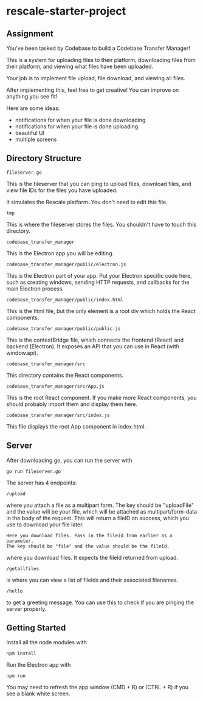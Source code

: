 # rescale-starter-project
## Assignment
You've been tasked by Codebase to build a Codebase Transfer Manager! 

This is a system
for uploading files to their platform, downloading files from their platform, and
viewing what files have been uploaded. 

Your job is to implement file upload, file download, and viewing all files.

After implementing this, feel free to get creative! You can improve on anything you see fit!

Here are some ideas:

* notifications for when your file is done downloading
* notifications for when your file is done uploading
* beautiful UI
* multiple screens

## Directory Structure

```
fileserver.go
```
This is the fileserver that you can ping to upload files, download files, and view file IDs
for the files you have uploaded. 

It simulates the Rescale platform. You don't need to edit this file.

```
tmp
```
This is where the fileserver stores the files. You shouldn't have to touch this directory.

```
codebase_transfer_manager
```
This is the Electron app you will be editing.

```
codebase_transfer_manager/public/electron.js
```
This is the Electron part of your app. Put your Electron specific code here, such as creating windows,
sending HTTP requests, and callbacks for the main Electron process.

```
codebase_transfer_manager/public/index.html
```
This is the html file, but the only element is a root div which holds the React components.

```
codebase_transfer_manager/public/public.js
```
This is the contextBridge file, which connects the frontend (React) and backend (Electron). It exposes
an API that you can use in React (with window.api).

```
codebase_transfer_manager/src
```
This directory contains the React components.

```
codebase_transfer_manager/src/App.js
```
This is the root React component. If you make more React components, you should probably import them and display them here. 

```
codebase_transfer_manager/src/index.js
```
This file displays the root App component in index.html.

## Server 
After downloading go, you can run the server with
```
go run fileserver.go
```

The server has 4 endpoints:  
```
/upload
```
where you attach a file as a multipart form. The key should be "uploadFile" and the value will be your file, 
which will be attached as multipart/form-data in the body of the request. This will return a fileID on success, 
which you use to download your file later.

```
Here you download files. Pass in the fileId from earlier as a parameter. 
The key should be "file" and the value should be the fileId.
```
where you download files. It expects the fileId returned from upload.

```
/getallfiles
```
is where you can view a list of fileIds and their associated filenames.

```
/hello
```
to get a greeting message. You can use this to check if you are pinging the server properly.

## Getting Started
Install all the node modules with
```
npm install
```
Run the Electron app with
```
npm run
```
You may need to refresh the app window (CMD + R) or (CTRL + R) if you see a blank white screen.

